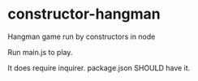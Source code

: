# constructor-hangman

Hangman game run by constructors in node

Run main.js to play.

It does require inquirer. package.json SHOULD have it.